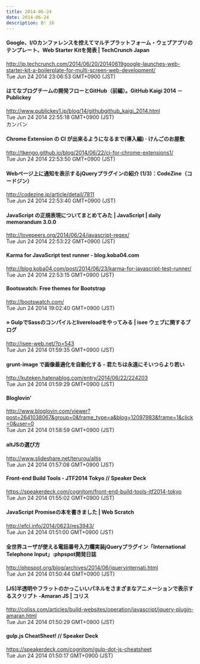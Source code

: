 ```yaml
---
title: 2014-06-24
date: 2014-06-24
description: B! 16
---
```


#### Google、I/Oカンファレンスを控えてマルチプラットフォーム・ウェブアプリのテンプレート、Web Starter Kitを発表  |  TechCrunch Japan
http://jp.techcrunch.com/2014/06/20/20140619google-launches-web-starter-kit-a-boilerplate-for-multi-screen-web-development/<br>
Tue Jun 24 2014 23:06:53 GMT+0900 (JST)<br>


#### はてなブログチームの開発フローとGitHub（前編）。GitHub Kaigi 2014 － Publickey
http://www.publickey1.jp/blog/14/githubgithub_kaigi_2014.html<br>
Tue Jun 24 2014 22:55:18 GMT+0900 (JST)<br>
カンバン


#### Chrome Extension の CI が出来るようになるまで(導入編) · けんごのお屋敷
http://tkengo.github.io/blog/2014/06/22/ci-for-chrome-extensions1/<br>
Tue Jun 24 2014 22:53:50 GMT+0900 (JST)<br>


#### Webページ上に通知を表示するjQueryプラグインの紹介 (1/3)：CodeZine（コードジン）
http://codezine.jp/article/detail/7811<br>
Tue Jun 24 2014 22:53:40 GMT+0900 (JST)<br>


#### JavaScript の正規表現についてまとめてみた | JavaScript | daily memorandum 3.0.0
http://lovepeers.org/2014/06/24/javascript-regex/<br>
Tue Jun 24 2014 22:53:22 GMT+0900 (JST)<br>


#### Karma for JavaScript test runner - blog.koba04.com
http://blog.koba04.com/post/2014/06/23/karma-for-javascript-test-runner/<br>
Tue Jun 24 2014 22:53:15 GMT+0900 (JST)<br>


#### Bootswatch: Free themes for Bootstrap
http://bootswatch.com/<br>
Tue Jun 24 2014 19:02:40 GMT+0900 (JST)<br>


#### » GulpでSassのコンパイルとlivereloadをやってみる | isee ウェブに関するブログ 
http://isee-web.net/?p=543<br>
Tue Jun 24 2014 01:59:35 GMT+0900 (JST)<br>


#### grunt-image で画像最適化を自動化する - 君たちは永遠にそいつらより若い
http://kuteken.hatenablog.com/entry/2014/06/22/224203<br>
Tue Jun 24 2014 01:59:29 GMT+0900 (JST)<br>


#### Bloglovin’
http://www.bloglovin.com/viewer?post=2641038067&group=0&frame_type=a&blog=12097983&frame=1&click=0&user=0<br>
Tue Jun 24 2014 01:58:59 GMT+0900 (JST)<br>


#### altJSの選び方
http://www.slideshare.net/terurou/altjs<br>
Tue Jun 24 2014 01:57:08 GMT+0900 (JST)<br>


#### Front-end Build Tools - JTF2014 Tokyo // Speaker Deck
https://speakerdeck.com/cognitom/front-end-build-tools-jtf2014-tokyo<br>
Tue Jun 24 2014 01:55:02 GMT+0900 (JST)<br>


####                 JavaScript Promiseの本を書きました | Web Scratch            
http://efcl.info/2014/0623/res3943/<br>
Tue Jun 24 2014 01:51:00 GMT+0900 (JST)<br>


#### 全世界ユーザが使える電話番号入力欄実装jQueryプラグイン「International Telephone Input」:phpspot開発日誌
http://phpspot.org/blog/archives/2014/06/jqueryinternati.html<br>
Tue Jun 24 2014 01:50:44 GMT+0900 (JST)<br>


####   [JS]半透明やフラットのかっこいいパネルをさまざまなアニメーションで表示するスクリプト -Amaran JS | コリス
http://coliss.com/articles/build-websites/operation/javascript/jquery-plugin-amaran.html<br>
Tue Jun 24 2014 01:50:29 GMT+0900 (JST)<br>


#### gulp.js CheatSheet! // Speaker Deck
https://speakerdeck.com/cognitom/gulp-dot-js-cheatsheet<br>
Tue Jun 24 2014 01:50:17 GMT+0900 (JST)<br>



